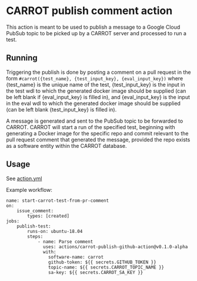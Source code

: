 # CARROT publish comment action

This action is meant to be used to publish a message to a Google Cloud PubSub topic to be picked 
up by a CARROT server and processed to run a test.

## Running

Triggering the publish is done by posting a comment on a pull request in the form 
`#carrot({test_name}, {test_input_key}, {eval_input_key})` where {test_name} is the unique name of 
the test, {test_input_key} is the input in the test wdl to which the generated docker image should be 
supplied (can be left blank if {eval_input_key} is filled in), and {eval_input_key} is the input 
in the eval wdl to which the generated docker image should be supplied (can be left blank 
{test_input_key} is filled in).

A message is generated and sent to the PubSub topic to be forwarded to CARROT.  CARROT will start a
run of the specified test, beginning with generating a Docker image for the specific repo and 
commit relevant to the pull request comment that generated the message, provided the repo exists
as a software entity within the CARROT database.

## Usage

See [action.yml](action.yml)

Example workflow:
```
name: start-carrot-test-from-pr-comment
on: 
    issue_comment:
        types: [created]
jobs:
    publish-test:
        runs-on: ubuntu-18.04
        steps:
            - name: Parse comment
              uses: actions/carrot-publish-github-action@v0.1.0-alpha
              with:
                software-name: carrot
                github-token: ${{ secrets.GITHUB_TOKEN }}
                topic-name: ${{ secrets.CARROT_TOPIC_NAME }}
                sa-key: ${{ secrets.CARROT_SA_KEY }}
```